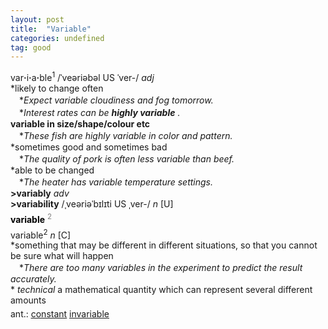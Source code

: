 ```yaml
---
layout: post
title:  "Variable"
categories: undefined
tag: good
---
```

<DIV style="MARGIN: 0px 0px 5px">var<B>·</B>i<B>·</B>a<B>·</B>ble<SUP>1</SUP> /ˈveəriəbəl US ˈver-/ <I>adj</I> <BR>*likely to change often<BR>　*<I>Expect variable cloudiness and fog tomorrow.</I><BR>　*<I>Interest rates can be <B>highly variable</B> .</I><BR><B>variable in size/shape/colour etc</B><BR>　*<I>These fish are highly variable in color and pattern.</I><BR>*sometimes good and sometimes bad<BR>　*<I>The quality of pork is often less variable than beef.</I><BR>*able to be changed<BR>　*<I>The heater has variable temperature settings.</I><BR><B>&gt;variably</B> <I>adv</I> <BR><B>&gt;variability</B> /ˌveəriəˈbɪlɪti US ˌver-/ <I>n</I> [U]</DIV>
<DIV style="COLOR: #808080; MARGIN: 0px 0px 5px; LINE-HEIGHT: normal"><SPAN style="FONT-SIZE: 10.5pt; COLOR: #000000; LINE-HEIGHT: normal"><B>variable</B></SPAN> <SUP style="FONT-SIZE: 83%; LINE-HEIGHT: normal">2</SUP> </DIV>
<DIV style="MARGIN: 0px 0px 5px">variable<SUP>2</SUP> <I>n</I> [C] <BR>*something that may be different in different situations, so that you cannot be sure what will happen<BR>　*<I>There are too many variables in the experiment to predict the result accurately.</I><BR>* <I>technical</I> a mathematical quantity which can represent several different amounts</DIV>
<DIV style="MARGIN: 0px 0px 5px">
<DIV style="MARGIN: 4px 0px">ant.: <A href="{{ site.baseurl }}/constant"><U>constant</U></A> <A href="{{ site.baseurl }}/invariable"><U>invariable</U></A></DIV></DIV>
